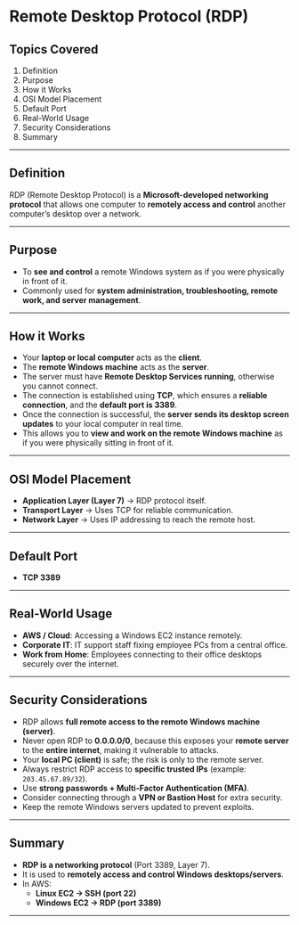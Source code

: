 #  Remote Desktop Protocol (RDP)

##  Topics Covered
1. Definition  
2. Purpose  
3. How it Works  
4. OSI Model Placement  
5. Default Port  
6. Real-World Usage  
7. Security Considerations  
8. Summary  

---

##  Definition
RDP (Remote Desktop Protocol) is a **Microsoft-developed networking protocol** that allows one computer to **remotely access and control** another computer’s desktop over a network.

---

##  Purpose
- To **see and control** a remote Windows system as if you were physically in front of it.  
- Commonly used for **system administration, troubleshooting, remote work, and server management**.

---

##  How it Works
- Your **laptop or local computer** acts as the **client**.  
- The **remote Windows machine** acts as the **server**.  
- The server must have **Remote Desktop Services running**, otherwise you cannot connect.  
- The connection is established using **TCP**, which ensures a **reliable connection**, and the **default port is 3389**.  
- Once the connection is successful, the **server sends its desktop screen updates** to your local computer in real time.  
- This allows you to **view and work on the remote Windows machine** as if you were physically sitting in front of it.  

---

##  OSI Model Placement
- **Application Layer (Layer 7)** → RDP protocol itself.  
- **Transport Layer** → Uses TCP for reliable communication.  
- **Network Layer** → Uses IP addressing to reach the remote host.  

---

##  Default Port
- **TCP 3389**

---

##  Real-World Usage
- **AWS / Cloud**: Accessing a Windows EC2 instance remotely.  
- **Corporate IT**: IT support staff fixing employee PCs from a central office.  
- **Work from Home**: Employees connecting to their office desktops securely over the internet.  

---

##  Security Considerations
- RDP allows **full remote access to the remote Windows machine (server)**.  
- Never open RDP to **0.0.0.0/0**, because this exposes your **remote server** to the **entire internet**, making it vulnerable to attacks.  
- Your **local PC (client)** is safe; the risk is only to the remote server.  
- Always restrict RDP access to **specific trusted IPs** (example: `203.45.67.89/32`).  
- Use **strong passwords + Multi-Factor Authentication (MFA)**.  
- Consider connecting through a **VPN or Bastion Host** for extra security.  
- Keep the remote Windows servers updated to prevent exploits.  

---

##  Summary
- **RDP is a networking protocol** (Port 3389, Layer 7).  
- It is used to **remotely access and control Windows desktops/servers**.  
- In AWS:  
  - **Linux EC2 → SSH (port 22)**  
  - **Windows EC2 → RDP (port 3389)**

---
